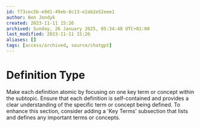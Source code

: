 ```yaml
---
id: f73cec5b-e9d1-49eb-8c13-e2ab2e52eee1
author: Ben Jendyk
created: 2023-11-11 15:26
archived: Sunday, 26 January 2025, 05:34:48 UTC+01:00
last_modified: 2023-11-11 15:26
aliases: []
tags: [access/archived, source/chatgpt]
---
```


# Definition Type

Make each definition atomic by focusing on one key term or concept within the subtopic. Ensure that each definition is self-contained and provides a clear understanding of the specific term or concept being defined. To enhance this section, consider adding a 'Key Terms' subsection that lists and defines any important terms or concepts.
